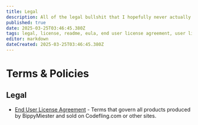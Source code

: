 ```yaml
---
title: Legal
description: All of the legal bullshit that I hopefully never actually have to use one day. Please don't be a dumb ass.
published: true
date: 2025-03-25T03:46:45.380Z
tags: legal, license, readme, eula, end user license agreement, user license agreement
editor: markdown
dateCreated: 2025-03-25T03:46:45.380Z
---
```


# Terms & Policies

## Legal

- [End User License Agreement](/eula) - Terms that govern all products produced by BippyMiester and sold on Codefling.com or other sites.
